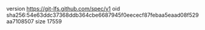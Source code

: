 version https://git-lfs.github.com/spec/v1
oid sha256:54e63ddc37368ddb364cbe6687945f0eececf87febaa5eaad08f529aa7108507
size 17559
